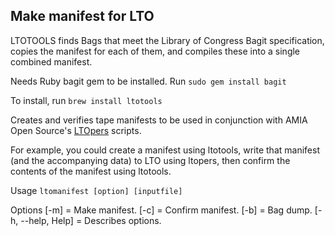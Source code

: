 ## Make manifest for LTO
LTOTOOLS finds Bags that meet the Library of Congress Bagit specification, copies the manifest for each of them, and compiles these into a single combined manifest.

Needs Ruby bagit gem to be installed. Run `sudo gem install bagit`

To install, run `brew install ltotools`

Creates and verifies tape manifests to be used in conjunction with AMIA Open Source's [LTOpers](https://github.com/amiaopensource/ltopers) scripts. 

For example, you could create a manifest using ltotools, write that manifest (and the accompanying data) to LTO using ltopers, then confirm the contents of the manifest using ltotools.


Usage
`ltomanifest [option] [inputfile]`

Options
[-m] = Make manifest.
[-c] = Confirm manifest.
[-b] = Bag dump.
[-h, --help, Help] = Describes options.
